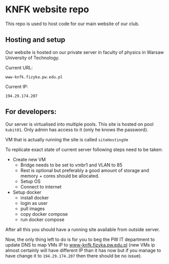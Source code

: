 # KNFK website repo
This repo is used to host code for our main website of our club.

## Hosting and setup
Our website is hosted on our private server in faculty of physics in Warsaw
University of Technology. 

Current URL: 
```
www-knfk.fizyka.pw.edu.pl
```
Current IP:
```
194.29.174.207
```

## For developers:
Our server is virtualised into multiple pools. This site is hosted on pool
`kubit01`. Only admin has access to it (only he knows the password).

VM that is actually running the site is called `siteHostingVm`

To replicate exact state of current server following steps need to be taken:
- Create new VM
    - Bridge needs to be set to vmbr1 and VLAN to 85
    - Rest is optional but preferably a good amount of storage and memory +
      cores should be allocated.
    - Setup OS
    - Connect to internet
- Setup docker
    - install docker
    - login as user
    - pull images
    - copy docker compose
    - run docker compose 

After all this you should have a running site available from outside server.

Now, the only thing left to do is for you to beg the PW IT department to update 
DNS to map VMs IP to www-knfk.fizyka.pw.edu.pl (new VMs ip almost certainly
will have different IP than it has now but if you manage to have change it to
`194.29.174.207` then there should be no issue).

